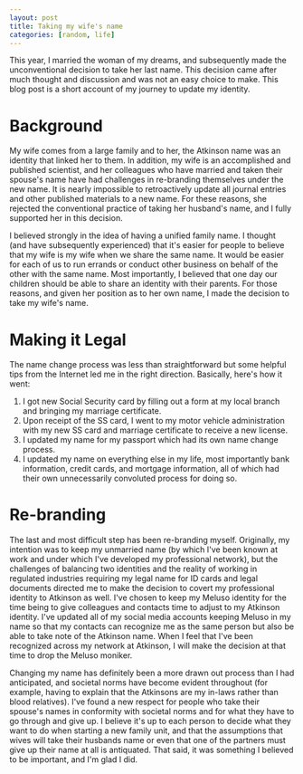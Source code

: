 ```yaml
---
layout: post
title: Taking my wife's name
categories: [random, life]
---
```


This year, I married the woman of my dreams, and subsequently made the unconventional decision to take her last name. This decision came after much thought and discussion and was not an easy choice to make. This blog post is a short account of my journey to update my identity.

# Background

My wife comes from a large family and to her, the Atkinson name was an identity that linked her to them. In addition, my wife is an accomplished and published scientist, and her colleagues who have married and taken their spouse's name have had challenges in re-branding themselves under the new name. It is nearly impossible to retroactively update all journal entries and other published materials to a new name. For these reasons, she rejected the conventional practice of taking her husband's name, and I fully supported her in this decision.

I believed strongly in the idea of having a unified family name. I thought (and have subsequently experienced) that it's easier for people to believe that my wife is my wife when we share the same name. It would be easier for each of us to run errands or conduct other business on behalf of the other with the same name. Most importantly, I believed that one day our children should be able to share an identity with their parents. For those reasons, and given her position as to her own name, I made the decision to take my wife's name.

# Making it Legal

The name change process was less than straightforward but some helpful tips from the Internet led me in the right direction. Basically, here's how it went:

1. I got new Social Security card by filling out a form at my local branch and bringing my marriage certificate.
2. Upon receipt of the SS card, I went to my motor vehicle administration with my new SS card and marriage certificate to receive a new license.
3. I updated my name for my passport which had its own name change process.
4. I updated my name on everything else in my life, most importantly bank information, credit cards, and mortgage information, all of which had their own unnecessarily convoluted process for doing so.

# Re-branding

The last and most difficult step has been re-branding myself. Originally, my intention was to keep my unmarried name (by which I've been known at work and under which I've developed my professional network), but the challenges of balancing two identities and the reality of working in regulated industries requiring my legal name for ID cards and legal documents directed me to make the decision to covert my professional identity to Atkinson as well. I've chosen to keep my Meluso identity for the time being to give colleagues and contacts time to adjust to my Atkinson identity. I've updated all of my social media accounts keeping Meluso in my name so that my contacts can recognize me as the same person but also be able to take note of the Atkinson name. When I feel that I've been recognized across my network at Atkinson, I will make the decision at that time to drop the Meluso moniker.

Changing my name has definitely been a more drawn out process than I had anticipated, and societal norms have become evident throughout (for example, having to explain that the Atkinsons are my in-laws rather than blood relatives). I've found a new respect for people who take their spouse's names in conformity with societal norms and for what they have to go through and give up. I believe it's up to each person to decide what they want to do when starting a new family unit, and that the assumptions that wives will take their husbands name or even that one of the partners must give up their name at all is antiquated. That said, it was something I believed to be important, and I'm glad I did.
